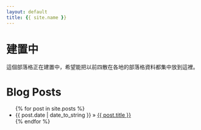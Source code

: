 ```yaml
---
layout: default
title: {{ site.name }}
---
```


# 建置中

這個部落格正在建置中，希望能把以前四散在各地的部落格資料都集中放到這裡。

# Blog Posts

<ul class="posts">
  {% for post in site.posts %}
    <li><span>{{ post.date | date_to_string }}</span> &raquo; <a href="{{ site.baseurl }}{{ post.url }}">{{ post.title }}</a></li>
  {% endfor %}
</ul>
